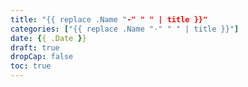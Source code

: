 ```yaml
---
title: "{{ replace .Name "-" " " | title }}"
categories: ["{{ replace .Name "-" " " | title }}"]
date: {{ .Date }}
draft: true
dropCap: false
toc: true
---
```


